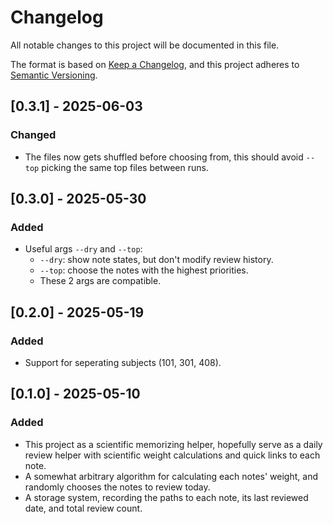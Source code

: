 # Changelog

All notable changes to this project will be documented in this file.

The format is based on [Keep a Changelog](https://keepachangelog.com/en/1.1.0/), and this project adheres to [Semantic Versioning](https://semver.org/spec/v2.0.0.html).

## [0.3.1] - 2025-06-03

### Changed

- The files now gets shuffled before choosing from, this should avoid `--top` picking the same top files between runs.

## [0.3.0] - 2025-05-30

### Added

- Useful args `--dry` and `--top`:
  - `--dry`: show note states, but don't modify review history.
  - `--top`: choose the notes with the highest priorities.
  - These 2 args are compatible.

## [0.2.0] - 2025-05-19

### Added

- Support for seperating subjects (101, 301, 408).

## [0.1.0] - 2025-05-10

### Added

- This project as a scientific memorizing helper, hopefully serve as a daily review helper with scientific weight calculations and quick links to each note.
- A somewhat arbitrary algorithm for calculating each notes' weight, and randomly chooses the notes to review today.
- A storage system, recording the paths to each note, its last reviewed date, and total review count.
